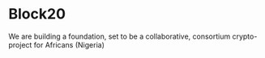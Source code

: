 # Block20
We are building a foundation, set to be a collaborative, consortium crypto-project for Africans (Nigeria)
